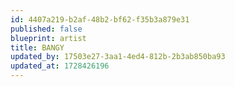 ```yaml
---
id: 4407a219-b2af-48b2-bf62-f35b3a879e31
published: false
blueprint: artist
title: BANGY
updated_by: 17503e27-3aa1-4ed4-812b-2b3ab850ba93
updated_at: 1728426196
---
```

